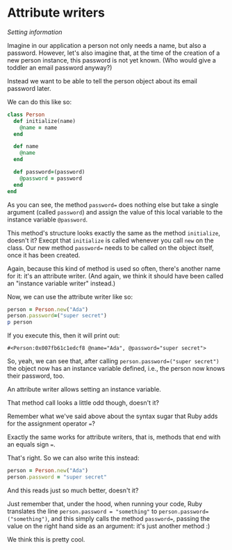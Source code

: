 # Attribute writers

*Setting information*

Imagine in our application a person not only needs a name, but also a password.
However, let's also imagine that, at the time of the creation of a new person
instance, this password is not yet known. (Who would give a toddler an email
password anyway?)

Instead we want to be able to tell the person object about its email password
later.

We can do this like so:

```ruby
class Person
  def initialize(name)
    @name = name
  end

  def name
    @name
  end

  def password=(password)
    @password = password
  end
end
```

As you can see, the method `password=` does nothing else but take a single
argument (called `password`) and assign the value of this local variable to the
instance variable `@password`.

This method's structure looks exactly the same as the method `initialize`,
doesn't it? Execpt that `initialize` is called whenever you call `new` on the
class. Our new method `password=` needs to be called on the object itself,
once it has been created.

Again, because this kind of method is used so often, there's another name for
it: it's an attribute writer. (And again, we think it should have been called
an "instance variable writer" instead.)

Now, we can use the attribute writer like so:

```ruby
person = Person.new("Ada")
person.password=("super secret")
p person
```

If you execute this, then it will print out:

```
#<Person:0x007fb61c1edcf8 @name="Ada", @password="super secret">
```

So, yeah, we can see that, after calling `person.password=("super secret")`
the object now has an instance variable defined, i.e., the person now knows
their password, too.

<p class="hint">
An attribute writer allows setting an instance variable.
</p>

That method call looks a little odd though, doesn't it?

Remember what we've said above about the syntax sugar that Ruby adds for the
assignment operator `=`?

Exactly the same works for attribute writers, that is, methods that end with an
equals sign `=`.

That's right. So we can also write this instead:

```ruby
person = Person.new("Ada")
person.password = "super secret"
```

And this reads just so much better, doesn't it?

Just remember that, under the hood, when running your code, Ruby translates the
line `person.password = "something"` to `person.password=("something")`, and
this simply calls the method `password=`, passing the value on the right hand
side as an argument: it's just another method :)

We think this is pretty cool.
